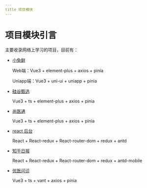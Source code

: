 ```yaml
---
title 项目模块
---
```

# 项目模块引言

主要收录网络上学习的项目，目前有：


- [小兔鲜](./myself/小兔鲜/inweb/all)

  Web端：Vue3 + element-plus + axios + pinia

  Uniapp端：Vue3 + uni-ui + uniapp + pinia

- [硅谷甄选](./myself/硅谷甄选/) 


  Vue3 + ts + element-plus + axios + pinia

- [尚医通](./myself/尚医通/)

  Vue3 + ts + element-plus + axios + pinia

- [react 后台](./myself/react后台/)

  React + React-redux + React-router-dom + redux + antd

- [知乎日报](./myself/知乎日报/react版/)

  React + React-redux + React-router-dom + redux + antd-mobile

- [优医问诊](./myself/优医问诊/)
  
  Vue3 + ts + vant + axios + pinia



